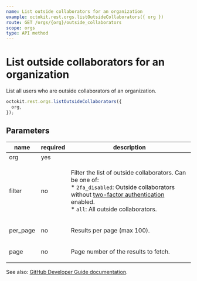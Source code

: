 ```yaml
---
name: List outside collaborators for an organization
example: octokit.rest.orgs.listOutsideCollaborators({ org })
route: GET /orgs/{org}/outside_collaborators
scope: orgs
type: API method
---
```


# List outside collaborators for an organization

List all users who are outside collaborators of an organization.

```js
octokit.rest.orgs.listOutsideCollaborators({
  org,
});
```

## Parameters

<table>
  <thead>
    <tr>
      <th>name</th>
      <th>required</th>
      <th>description</th>
    </tr>
  </thead>
  <tbody>
    <tr><td>org</td><td>yes</td><td>

</td></tr>
<tr><td>filter</td><td>no</td><td>

Filter the list of outside collaborators. Can be one of:  
\* `2fa_disabled`: Outside collaborators without [two-factor authentication](https://github.com/blog/1614-two-factor-authentication) enabled.  
\* `all`: All outside collaborators.

</td></tr>
<tr><td>per_page</td><td>no</td><td>

Results per page (max 100).

</td></tr>
<tr><td>page</td><td>no</td><td>

Page number of the results to fetch.

</td></tr>
  </tbody>
</table>

See also: [GitHub Developer Guide documentation](https://docs.github.com/rest/reference/orgs#list-outside-collaborators-for-an-organization).
